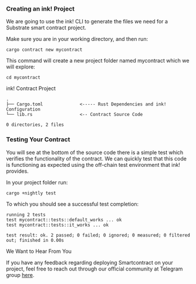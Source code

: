### Creating an ink! Project
We are going to use the ink! CLI to generate the files we need for a Substrate smart contract project.

Make sure you are in your working directory, and then run:

```
cargo contract new mycontract
```
This command will create a new project folder named mycontract which we will explore:

```
cd mycontract
```
ink! Contract Project

```
.
├── Cargo.toml              <----- Rust Dependencies and ink! Configuration
└── lib.rs                  <-- Contract Source Code

0 directories, 2 files

```
### Testing Your Contract
You will see at the bottom of the source code there is a simple test which verifies the functionality of the contract. We can quickly test that this code is functioning as expected using the off-chain test environment that ink! provides.

In your project folder run:

```
cargo +nightly test
```
To which you should see a successful test completion:

```
running 2 tests
test mycontract::tests::default_works ... ok
test mycontract::tests::it_works ... ok

test result: ok. 2 passed; 0 failed; 0 ignored; 0 measured; 0 filtered out; finished in 0.00s

```
We Want to Hear From You

If you have any feedback regarding deploying Smartcontract on your project, feel free to reach out through our official community at Telegram group [here](https://t.me/selendra_sel).